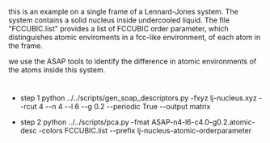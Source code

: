 this is an example on a single frame of a Lennard-Jones system. The system contains a solid nucleus inside undercooled liquid. The file "FCCUBIC.list" provides a list of FCCUBIC order parameter, which distinguishes atomic enviroments in a fcc-like environment, of each atom in the frame.
 
we use the ASAP tools to identify the difference in atomic environments of the atoms inside this system.

#
* step 1
python ../../scripts/gen_soap_descriptors.py -fxyz lj-nucleus.xyz --rcut 4 --n 4 --l 6 --g 0.2 --periodic True --output matrix

* step 2
python ../../scripts/pca.py -fmat ASAP-n4-l6-c4.0-g0.2.atomic-desc -colors FCCUBIC.list --prefix lj-nucleus-atomic-orderparameter
